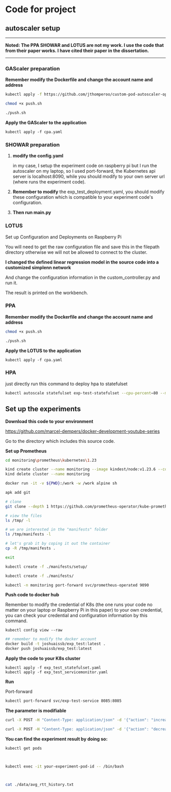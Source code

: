 # Code for project



## autoscaler setup

***

**Noted: The PPA SHOWAR and LOTUS are not my work. I use the code that from their paper works. I have cited their paper in the dissertation.**

***

### GAScaler preparation

**Remember modify the Dockerfile and change the account name and address**

```bash
kubectl apply -f https://github.com/jthomperoo/custom-pod-autoscaler-operator/releases/download/v1.1.0/cluster.yaml

chmod +x push.sh

./push.sh
```

**Apply the GAScaler to the application**

```shell
kubectl apply -f cpa.yaml
```



### SHOWAR preparation

1. **modify the config.yaml**

   in my case, I setup the experiment code on raspberry pi but I run the autoscaler on my laptop, so I used port-forward, the Kubernetes api server is localhost:8090, while you should modify to your own server url (where runs the experiment code).

2. **Remember to modify** the exp_test_deployment.yaml, you should modify these configuration which is compatible to your experiment code's configuration.

3. **Then run main.py**



### LOTUS

Set up Configuration and Deployments on Raspberry Pi

You will need to get the raw configuration file and save this in the filepath directory otherwise we will not be allowed to connect to the cluster. 

**I changed the defined linear regression model in the source code into a customized simplenn network**

And change the configuration information in the custom_controller.py and run it.

The result is printed on the workbench.

### PPA

**Remember modify the Dockerfile and change the account name and address**

```bash
chmod +x push.sh

./push.sh
```

**Apply the LOTUS to the application**

```
kubectl apply -f cpa.yaml
```



### HPA

just directly run this command to deploy hpa to statefulset

```bash
kubectl autoscale statefulset exp-test-statefulset --cpu-percent=80 --min=1 --max=10
```



## Set up the experiments

**Download this code to your environment**

https://github.com/marcel-dempers/docker-development-youtube-series

Go to the directory which includes this source code.

**Set up Prometheus**

```bash
cd monitoring\prometheus\kubernetes\1.23

kind create cluster --name monitoring --image kindest/node:v1.23.6 --config kind.yaml
kind delete cluster --name monitoring
```

```bash
docker run -it -v ${PWD}:/work -w /work alpine sh

apk add git

# clone
git clone --depth 1 https://github.com/prometheus-operator/kube-prometheus.git -b release-0.10 /tmp/

# view the files
ls /tmp/ -l

# we are interested in the "manifests" folder
ls /tmp/manifests -l

# let's grab it by coping it out the container
cp -R /tmp/manifests .

exit
```



```bash
kubectl create -f ./manifests/setup/

kubectl create -f ./manifests/

kubectl -n monitoring port-forward svc/prometheus-operated 9090
```





**Push code to docker hub**

Remember to modify the credential of K8s (the one runs your code no matter on your laptop or Raspberry Pi in this paper) to your own credential, you can check your credential and configuration information by this command.

```shell
kubectl config view --raw
```

```bash
## remember to modify the docker account
docker build -t joshuaissb/exp_test:latest .
docker push joshuaissb/exp_test:latest

```

**Apply the code to your K8s cluster**

```shell
kubectl apply -f exp_test_statefulset.yaml             
kubectl apply -f exp_test_servicemonitor.yaml
```



**Run**

Port-forward

```bash
kubectl port-forward svc/exp-test-service 8085:8085
```



**The parameter is modifiable**

```bash
curl -X POST -H "Content-Type: application/json" -d '{"action": "increase","parameter":2048}' http://localhost:8085/trigger

curl -X POST -H "Content-Type: application/json" -d '{"action": "decrease","parameter":2048}' http://localhost:8085/trigger
```



**You can find the experiment result by doing so:**

```bash
kubectl get pods



kubectl exec -it your-experiment-pod-id -- /bin/bash

 

cat ./data/avg_rtt_history.txt
```

